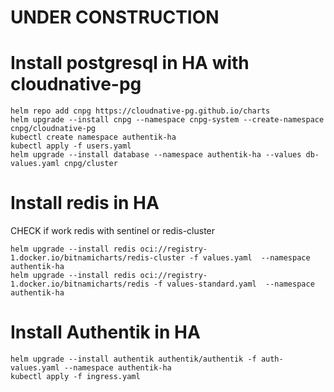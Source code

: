 # UNDER CONSTRUCTION

# Install postgresql in HA with cloudnative-pg
```
helm repo add cnpg https://cloudnative-pg.github.io/charts
helm upgrade --install cnpg --namespace cnpg-system --create-namespace cnpg/cloudnative-pg
kubectl create namespace authentik-ha
kubectl apply -f users.yaml
helm upgrade --install database --namespace authentik-ha --values db-values.yaml cnpg/cluster
```

# Install redis in HA

CHECK if work redis with sentinel or redis-cluster
```
helm upgrade --install redis oci://registry-1.docker.io/bitnamicharts/redis-cluster -f values.yaml  --namespace authentik-ha
helm upgrade --install redis oci://registry-1.docker.io/bitnamicharts/redis -f values-standard.yaml  --namespace authentik-ha
```

# Install Authentik in HA
```
helm upgrade --install authentik authentik/authentik -f auth-values.yaml --namespace authentik-ha
kubectl apply -f ingress.yaml
```
